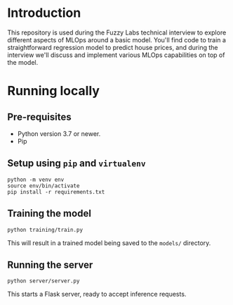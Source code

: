 # Introduction

This repository is used during the Fuzzy Labs technical interview to explore different aspects of MLOps around a basic model. You'll find code to train a straightforward regression model to predict house prices, and during the interview we'll discuss and implement various MLOps capabilities on top of the model. 

# Running locally

## Pre-requisites

* Python version 3.7 or newer.
* Pip

## Setup using `pip` and `virtualenv`

```
python -m venv env
source env/bin/activate
pip install -r requirements.txt
```

## Training the model

```
python training/train.py
```

This will result in a trained model being saved to the `models/` directory.

## Running the server

```
python server/server.py
```

This starts a Flask server, ready to accept inference requests.
